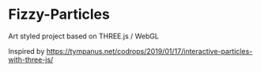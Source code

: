# Fizzy-Particles
Art styled project based on THREE.js / WebGL

Inspired by https://tympanus.net/codrops/2019/01/17/interactive-particles-with-three-js/
